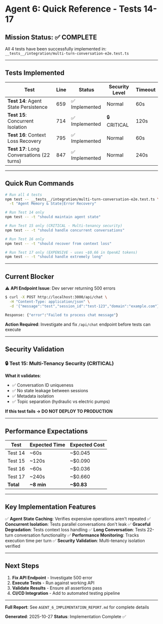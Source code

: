 # Agent 6: Quick Reference - Tests 14-17

## Mission Status: ✅ COMPLETE

All 4 tests have been successfully implemented in:
`__tests__/integration/multi-turn-conversation-e2e.test.ts`

---

## Tests Implemented

| Test | Line | Status | Security Level | Timeout |
|------|------|--------|----------------|---------|
| **Test 14**: Agent State Persistence | 659 | ✅ Implemented | Normal | 60s |
| **Test 15**: Concurrent Isolation | 714 | ✅ Implemented | 🔒 CRITICAL | 120s |
| **Test 16**: Context Loss Recovery | 795 | ✅ Implemented | Normal | 60s |
| **Test 17**: Long Conversations (22 turns) | 847 | ✅ Implemented | Normal | 240s |

---

## Quick Run Commands

```bash
# Run all 4 tests
npm test -- __tests__/integration/multi-turn-conversation-e2e.test.ts \
  -t "Agent Memory & State|Error Recovery"

# Run Test 14 only
npm test -- -t "should maintain agent state"

# Run Test 15 only (CRITICAL - Multi-tenancy security)
npm test -- -t "should handle concurrent conversations"

# Run Test 16 only
npm test -- -t "should recover from context loss"

# Run Test 17 only (EXPENSIVE - uses ~$0.66 in OpenAI tokens)
npm test -- -t "should handle extremely long"
```

---

## Current Blocker

⚠️ **API Endpoint Issue**: Dev server returning 500 errors

```bash
$ curl -X POST http://localhost:3000/api/chat \
  -H "Content-Type: application/json" \
  -d '{"message":"test","session_id":"test-123","domain":"example.com"}'

Response: {"error":"Failed to process chat message"}
```

**Action Required**: Investigate and fix `/api/chat` endpoint before tests can execute

---

## Security Validation

### 🔒 Test 15: Multi-Tenancy Security (CRITICAL)

**What it validates**:
- ✅ Conversation ID uniqueness
- ✅ No state leakage between sessions
- ✅ Metadata isolation
- ✅ Topic separation (hydraulic vs electric pumps)

**If this test fails → DO NOT DEPLOY TO PRODUCTION**

---

## Performance Expectations

| Test | Expected Time | Expected Cost |
|------|---------------|---------------|
| Test 14 | ~60s | ~$0.045 |
| Test 15 | ~120s | ~$0.090 |
| Test 16 | ~60s | ~$0.036 |
| Test 17 | ~240s | ~$0.660 |
| **Total** | **~8 min** | **~$0.83** |

---

## Key Implementation Features

✅ **Agent State Caching**: Verifies expensive operations aren't repeated
✅ **Concurrent Isolation**: Tests parallel conversations don't leak
✅ **Graceful Degradation**: Tests context loss handling
✅ **Long Conversation**: Tests 22-turn conversation functionality
✅ **Performance Monitoring**: Tracks execution time per turn
✅ **Security Validation**: Multi-tenancy isolation verified

---

## Next Steps

1. **Fix API Endpoint** - Investigate 500 error
2. **Execute Tests** - Run against working API
3. **Validate Results** - Ensure all assertions pass
4. **CI/CD Integration** - Add to automated testing pipeline

---

**Full Report**: See `AGENT_6_IMPLEMENTATION_REPORT.md` for complete details

**Generated**: 2025-10-27
**Status**: Implementation Complete ✅
